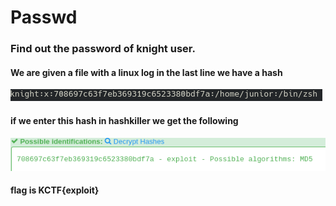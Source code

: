<h1>Passwd</h1>

<h3>Find out the password of knight user.</h3>

<h4>We are given a file with a linux log in the last line we have a hash</h4>
<img src="images/hash.png">

<h4>if we enter this hash in hashkiller we get the following</h4>

<img src="images/dec_hash.png">

<h4> flag is KCTF{exploit} </h4> 

